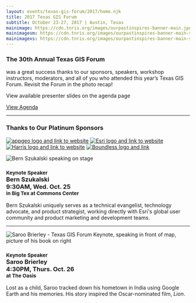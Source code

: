 ```yaml
---
layout: events/texas-gis-forum/2017/home.njk
title: 2017 Texas GIS Forum
subtitle: October 23-27, 2017 | Austin, Texas
mainimage: https://cdn.tnris.org/images/ourpastinspires-banner-main.jpg
mainimagesm: https://cdn.tnris.org/images/ourpastinspires-banner-main-sm.jpg
mainimagexs: https://cdn.tnris.org/images/ourpastinspires-banner-main-sm.jpg
---
```


<div class="row">

<div class="col-sm-5">
<h3>The 30th Annual Texas GIS Forum</h3>
<p class="lead-forum">
  was a great success thanks to our sponsors, speakers, workshop instructors, moderators, and all of you who attended this year’s Texas GIS Forum. Revisit the Forum in the photo recap!
</p>
 <p class="lead-forum">View available presenter slides on the agenda page</p>

 <a class="btn btn-periwinkle btn-lg" href="/texas-gis-forum/2017/agenda"><i class="glyphicon glyphicon-camera"></i> View Agenda</a>
<hr>
<h3>Thanks to Our Platinum Sponsors</h3>
<p>    <a class="welcome-logo" href="http://appgeo.com"><img  alt="appgeo logo and link to website" src="https://cdn.tnris.org/images/appgeo_logo.png"></a>
    <a class="welcome-logo" href="http://www.esri.com"><img   alt="Esri logo and link to website" src="https://cdn.tnris.org/images/esri_where_logo.png"></a>
<br class="d-none">
  <a class="welcome-logo"  href="http://www.harrisgeospatial.com"><img  alt="Harris logo and link to website" src="https://cdn.tnris.org/images/harris_sm.png"></a>
  <a class="welcome-logo" href="http://www.boundlessgeo.com/"><img alt="Boundless logo and link" src="https://cdn.tnris.org/images/boundless_lg.png"></a>
</p>
</div>

<div class="col-sm-7 keynote-welcome-2017">
<img src="https://cdn.tnris.org/images/bern-speaking.jpg" alt="Bern Szukalski speaking on stage">
<h3><small>Keynote Speaker</small><br><strong>Bern Szukalski</strong><br>9:30AM, Wed. Oct. 25<br><small>in Big Tex at Commons Center</small></h3>
<p>Bern Szukalski uniquely serves as a technical evangelist, technology advocate, and product strategist, working directly with Esri's global user community and product marketing and development teams.</p>
<hr class="clearfix">  

<img src="https://cdn.tnris.org/images/saroo-forum-banner.jpg" alt="Saroo Brierley - Texas GIS Forum Keynote, speaking in front of map, picture of his book on right">
<h3><small>Keynote Speaker</small><br><strong>Saroo Brierley</strong><br>4:30PM, Thurs. Oct. 26<br><small>at The Oasis</small></h3>
<p>Lost as a child, Saroo tracked down his hometown in India using Google Earth and his memories. His story inspired the Oscar-nominated film, <em>Lion</em>.</p>


</div>

</div>
